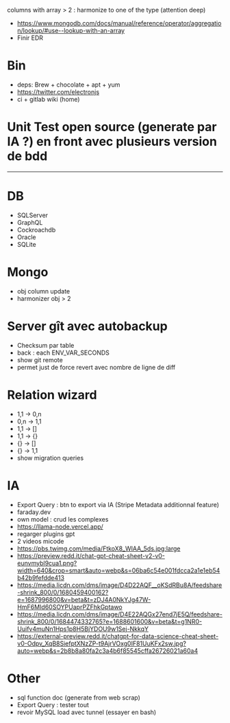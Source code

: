 columns with array > 2 : harmonize to one of the type (attention deep)

- https://www.mongodb.com/docs/manual/reference/operator/aggregation/lookup/#use--lookup-with-an-array
- Finir EDR

# Bin
- deps: Brew + chocolate + apt + yum
- https://twitter.com/electronjs
- ci + gitlab wiki (home)

# Unit Test open source (generate par IA ?) en front avec plusieurs version de bdd



----------------------------------------------------------



# DB
- SQLServer
- GraphQL
- Cockroachdb
- Oracle
- SQLite

# Mongo
- obj column update
- harmonizer obj > 2

# Server gît avec autobackup
- Checksum par table
- back : each ENV_VAR_SECONDS
- show git remote
- permet just de force revert avec nombre de ligne de diff

# Relation wizard
- 1,1 -> 0,n
- 0,n -> 1,1
- 1,1 -> []
- 1,1 -> {}
- {} -> []
- {} -> 1,1
- show migration queries

# IA
- Export Query : btn to export via IA (Stripe Metadata additionnal feature)
- faraday.dev
- own model : crud les complexes
- https://llama-node.vercel.app/
- regarger plugins gpt
- 2 videos micode
- https://pbs.twimg.com/media/FtkoX8_WIAA_5ds.jpg:large
- https://preview.redd.it/chat-gpt-cheat-sheet-v2-v0-eunvmybl9cua1.png?width=640&crop=smart&auto=webp&s=06ba6c54e001fdcca2a1e1eb54b42b9fefdde413
- https://media.licdn.com/dms/image/D4D22AQF__oKSdRBu8A/feedshare-shrink_800/0/1680459400162?e=1687996800&v=beta&t=zDJ4A0NkYJg47W-HmF6MId60SOYPUaprPZFhkGptawo
- https://media.licdn.com/dms/image/D4E22AQGx27end7jE5Q/feedshare-shrink_800/0/1684474332765?e=1688601600&v=beta&t=g1NR0-Uuifv4muNn1Hps1p8H5BjYDOU9w1Sej-NkkqY
- https://external-preview.redd.it/chatgpt-for-data-science-cheat-sheet-v0-Odpv_XqB8SiefptXNzZP-t9AjrVOxg0IF81UuKFx2sw.jpg?auto=webp&s=2b8b8a80fa2c3a4b6f85545cffa26726021a60a4

# Other
- sql function doc (generate from web scrap)
- Export Query : tester tout
- revoir MySQL load avec tunnel (essayer en bash)
